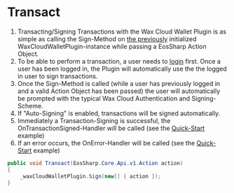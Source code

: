 # Transact

1. Transacting/Signing Transactions with the Wax Cloud Wallet Plugin is as simple as calling the Sign-Method on [the previously](https://liquiidio.gitbook.io/unity-plugin-suite/v/wcwunity/examples/example\_a) initialized WaxCloudWalletPlugin-instance while passing a EosSharp Action Object.
2. To be able to perform a transaction, a user needs to [login](https://liquiidio.gitbook.io/unity-plugin-suite/v/wcwunity/examples/example\_b) first. Once a user has been logged in, the Plugin will automatically use the the logged in user to sign transactions.
3. Once the Sign-Method is called (while a user has previously logged in and a valid Action Object has been passed) the user will automatically be prompted with the typical Wax Cloud Authentication and Signing-Scheme.
4. If "Auto-Signing" is enabled, transactions will be signed automatically.
5. Immediately a Transaction-Signing is successful, the OnTransactionSigned-Handler will be called (see the [Quick-Start](https://liquiidio.gitbook.io/unity-plugin-suite/v/wcwunity/examples/example\_a) example)
6. If an error occurs, the OnError-Handler will be called (see the [Quick-Start](https://liquiidio.gitbook.io/unity-plugin-suite/v/wcwunity/examples/example\_a) example)

```csharp
public void Transact(EosSharp.Core.Api.v1.Action action)
{
    _waxCloudWalletPlugin.Sign(new[] { action });
}
```
